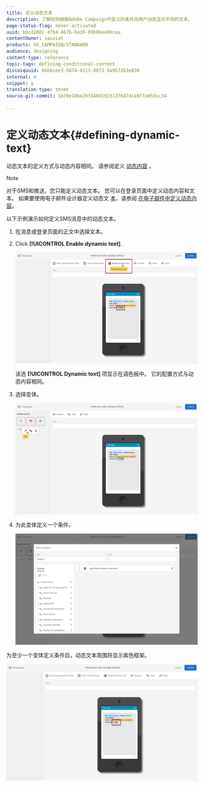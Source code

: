 ```yaml
---
title: 定义动态文本
description: 了解如何根据Adobe Campaign中定义的条件向用户动态显示不同的文本。
page-status-flag: never-activated
uuid: bbcd200c-4fb4-467b-ba39-09b8bee9bcaa
contentOwner: sauviat
products: SG_CAMPAIGN/STANDARD
audience: designing
content-type: reference
topic-tags: defining-conditional-content
discoiquuid: 6bb6cee3-5674-4113-8073-5a9572b3e830
internal: n
snippet: y
translation-type: tm+mt
source-git-commit: 1b70e18be29fd48d102313f6d741e9ffe053cc34

---
```



# 定义动态文本{#defining-dynamic-text}

动态文本的定义方式与动态内容相同。 请参阅定义 [动态内容](../../designing/using/personalization.md#defining-dynamic-content-in-an-email) 。

>[!NOTE]
>
>对于SMS和推送，您只能定义动态文本。 您可以在登录页面中定义动态内容和文本。 如果要使用电子邮件设计器定义动态文 [本](../../designing/using/designing-content-in-adobe-campaign.md)，请参阅 [在电子邮件中定义动态内容](../../designing/using/personalization.md#defining-dynamic-content-in-an-email)。

以下示例演示如何定义SMS消息中的动态文本。

1. 在消息或登录页面的正文中选择文本。
1. Click **[!UICONTROL Enable dynamic text]**.

   ![](assets/dynamic_text_sms_1.png)

   该选 **[!UICONTROL Dynamic text]** 项显示在调色板中。 它的配置方式与动态内容相同。

1. 选择变体。

   ![](assets/dynamic_text_sms_2.png)

1. 为此变体定义一个条件。

   ![](assets/dynamic_text_sms_4.png)

为至少一个变体定义条件后，动态文本周围将显示紫色框架。

![](assets/dynamic_text_sms_3.png)

